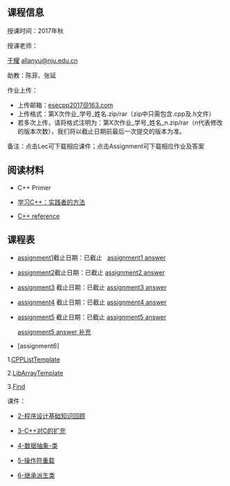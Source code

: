 ## 课程信息

授课时间：2017年秋

授课老师：

[于耀](http://ese.nju.edu.cn/faculty.php?name=yuyao&lang=cn)  allanyu@nju.edu.cn

助教：陈菲、张延

作业上传：
* 上传邮箱：esecpp2017@163.com
* 上传格式：第X次作业_学号_姓名.zip/rar（zip中只需包含.cpp及.h文件）
* 若多次上传，请将格式注明为：第X次作业_学号_姓名_n.zip/rar（n代表修改的版本次数），我们将以截止日期前最后一次提交的版本为准。

备注：点击Lec可下载相应课件；点击Assignment可下载相应作业及答案

## 阅读材料

* C++ Primer

* [学习C++：实践者的方法](http://blog.csdn.net/pongba/article/details/1930150)

* [C++ reference](http://en.cppreference.com/w/)

## 课程表

* [assignment1](https://github.com/esecpp2017/esecpp2017.github.io/raw/master/LibArray.zip)截止日期：已截止
   [assignment1 answer](https://github.com/esecpp2017/esecpp2017.github.io/raw/master/LibArray.rar)

* [assignment2](https://github.com/esecpp2017/esecpp2017.github.io/raw/master/LibArrayClass.rar)截止日期：已截止
   [assignment2 answer](https://github.com/esecpp2017/esecpp2017.github.io/raw/master/%E7%AC%AC%E4%BA%8C%E6%AC%A1%E4%BD%9C%E4%B8%9A%E4%BF%AE%E6%AD%A3.rar)
   
* [assignment3](https://github.com/esecpp2017/esecpp2017.github.io/raw/master/CPPList.rar) 截止日期：已截止
   [assignment3 answer](https://github.com/esecpp2017/esecpp2017.github.io/raw/master/%E7%AC%AC%E4%B8%89%E6%AC%A1%E7%AD%94%E6%A1%88.zip)

* [assignment4](https://github.com/esecpp2017/esecpp2017.github.io/raw/master/CPPListIterator.zip) 截止日期：已截止
   [assignment4 answer](https://github.com/esecpp2017/esecpp2017.github.io/raw/master/%E7%AC%AC%E5%9B%9B%E6%AC%A1%E7%AD%94%E6%A1%88.rar)
   
* [assignment5](https://github.com/esecpp2017/esecpp2017.github.io/raw/master/Draw%20-%20Blank.rar) 截止日期：已截止
   [assignment5 answer](https://github.com/esecpp2017/esecpp2017.github.io/raw/master/Draw.rar)
   
   [assignment5 answer 补充](https://github.com/esecpp2017/esecpp2017.github.io/raw/master/assgiment5.zip)
   
* [assignment6] 

1.[CPPListTemplate](https://github.com/esecpp2017/esecpp2017.github.io/raw/master/CPPListTemplate.zip)

2.[LibArrayTemplate](https://github.com/esecpp2017/esecpp2017.github.io/raw/master/LibArrayTemplate.zip)

3.[Find](https://github.com/esecpp2017/esecpp2017.github.io/raw/master/Find.zip)

课件：

* [2-程序设计基础知识回顾](https://github.com/esecpp2017/esecpp2017.github.io/raw/master/2-%E7%A8%8B%E5%BA%8F%E8%AE%BE%E8%AE%A1%E5%9F%BA%E7%A1%80%E7%9F%A5%E8%AF%86%E5%9B%9E%E9%A1%BE.ppt)

* [3-C++对C的扩充](https://github.com/esecpp2017/esecpp2017.github.io/raw/master/3-C%2B%2B%E5%AF%B9C%E7%9A%84%E6%89%A9%E5%85%85.ppt)

* [4-数据抽象-类](https://github.com/esecpp2017/esecpp2017.github.io/blob/master/4-%E6%95%B0%E6%8D%AE%E6%8A%BD%E8%B1%A1%EF%BC%8D%E7%B1%BB.ppt)

* [5-操作符重载](https://github.com/esecpp2017/esecpp2017.github.io/raw/master/5-%E6%93%8D%E4%BD%9C%E7%AC%A6%E9%87%8D%E8%BD%BD.pptx)

* [6-继承派生类](https://github.com/esecpp2017/esecpp2017.github.io/raw/master/%E7%AC%AC8%E7%AB%A0%20%E7%BB%A7%E6%89%BF%EF%BC%8D%E6%B4%BE%E7%94%9F%E7%B1%BB%20.ppt)
